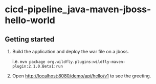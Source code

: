 # cicd-pipeline_java-maven-jboss-hello-world

## Getting started

1) Build the application and deploy the war file on a jboss.
   
   i.e. `mvn package org.wildfly.plugins:wildfly-maven-plugin:2.1.0.Beta1:run`

1) Open [http://localhost:8080/demo/api/hello/v1](http://localhost:8080/demo/api/hello/v1) to see the greeting.